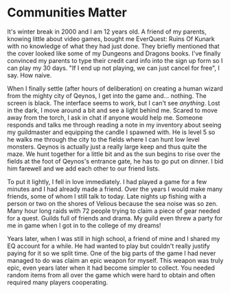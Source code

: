 # Communities Matter

It's winter break in 2000 and I am 12 years old. A friend of my parents,
knowing little about video games, bought me EverQuest: Ruins Of Kunark with no
knowledge of what they had just done. They briefly mentioned that the cover
looked like some of my Dungeons and Dragons books. I've finally convinced my
parents to type their credit card info into the sign up form so I can play my
30 days. "If I end up not playing, we can just cancel for free", I say. How
naive.

When I finally settle (after hours of deliberation) on creating a human wizard
from the mighty city of Qeynos, I get into the game and... nothing. The screen
is black. The interface seems to work, but I can't see *anything*. Lost in the
dark, I move around a bit and see a light behind me. Scared to move away from
the torch, I ask in chat if anyone would help me. Someone responds and talks me
through reading a note in my inventory about seeing my guildmaster and
equipping the candle I spawned with. He is level 5 so he walks me through the
city to the fields where I can hunt low level monsters. Qeynos is actually just
a really large keep and thus quite the maze. We hunt together for a little bit
and as the sun begins to rise over the fields at the foot of Qeynos's entrance
gate, he has to go put on dinner. I bid him farewell and we add each other to
our friend lists.

To put it lightly, I fell in love immediately. I had played a game for a few
minutes and I had already made a friend. Over the years I would make many
friends, some of whom I still talk to today. Late nights up fishing with
a person or two on the shores of Velious because the sea noise was so zen. Many
hour long raids with 72 people trying to claim a piece of gear needed for
a quest. Guilds full of friends and drama. My guild even threw a party for me
in game when I got in to the college of my dreams!

Years later, when I was still in high school, a friend of mine and I shared my
EQ account for a while. He had wanted to play but couldn't really justify
paying for it so we split time. One of the big parts of the game I had never
managed to do was claim an epic weapon for myself. This weapon was truly epic,
even years later when it had become simpler to collect. You needed random items
from all over the game which were hard to obtain and often required many
players cooperating. 
